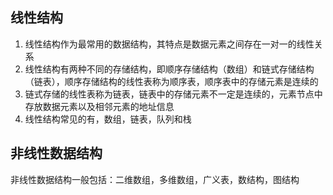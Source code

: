 ## 线性结构
1) 线性结构作为最常用的数据结构，其特点是数据元素之间存在一对一的线性关系
2) 线性结构有两种不同的存储结构，即顺序存储结构（数组）和链式存储结构（链表），顺序存储结构的线性表称为顺序表，顺序表中的存储元素是连续的
3) 链式存储的线性表称为链表，链表中的存储元素不一定是连续的，元素节点中存放数据元素以及相邻元素的地址信息
4) 线性结构常见的有，数组，链表，队列和栈

## 非线性数据结构
非线性数据结构一般包括：二维数组，多维数组，广义表，数结构，图结构